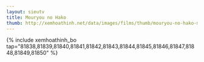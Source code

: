```yaml
---
layout: sieutv
title: Mouryou no Hako
thumb: http://xemhoathinh.net/data/images/films/thumb/mouryou-no-hako-mouryou-no-hako-2012.jpg
---
```

{% include xemhoathinh_bo tap="81838,81839,81840,81841,81842,81843,81844,81845,81846,81847,81848,81849,81850" %} 
